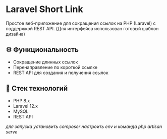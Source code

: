 # Laravel Short Link

Простое веб-приложение для сокращения ссылок на PHP (Laravel) с поддержкой REST API.
(Для интерфейса использован готовый шаблон дизайна)

## ⚙️ Функциональность

- Сокращение длинных ссылок
- Перенаправление по короткой ссылке
- REST API для создания и получения ссылок

## 🚀 Стек технологий

- PHP 8.x
- Laravel 12.x
- MySQL
- REST API

*для запуска установить composer настроить env и команда php artisan serve*
